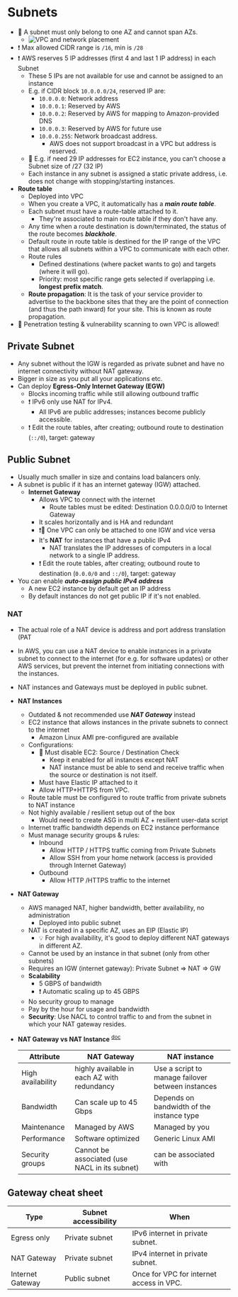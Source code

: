 # Subnets

- 📝 A subnet must only belong to one AZ and cannot span AZs.
  - ![VPC and network placement](img/networking/vpc-and-subnet-placement.png)
- ❗ Max allowed CIDR range is `/16`, min is `/28`
- ❗ AWS reserves 5 IP addresses (first 4 and last 1 IP address) in each Subnet
  - These 5 IPs are not available for use and cannot be assigned to an instance
  - E.g. if CIDR block `10.0.0.0/24`, reserved IP are:
    - `10.0.0.0`: Network address
    - `10.0.0.1`: Reserved by AWS
    - `10.0.0.2`: Reserved by AWS for mapping to Amazon-provided DNS
    - `10.0.0.3`: Reserved by AWS for future use
    - `10.0.0.255`: Network broadcast address.
      - AWS does not support broadcast in a VPC but address is reserved.
  - 📝 E.g. if need 29 IP addresses for EC2 instance, you can't choose a Subnet size of /27 (32 IP)
  - Each instance in any subnet is assigned a static private address, i.e. does not change with stopping/starting instances.
- **Route table**
  - Deployed into VPC
  - When you create a VPC, it automatically has a ***main route table***.
  - Each subnet must have a route-table attached to it.
    - They're associated to main route table if they don't have any.
  - Any time when a route destination is down/terminated, the status of the route becomes ***blackhole***.
  - Default route in route table is destined for the IP range of the VPC that allows all subnets within a VPC to communicate with each other.
  - Route rules
    - Defined destinations (where packet wants to go) and targets (where it will go).
    - Priority: most specific range gets selected if overlapping i.e. **longest prefix match**.
  - **Route propagation**: It is the task of your service provider to advertise to the backbone sites that they are the point of connection (and thus the path inward) for your site. This is known as route propagation.
- 🤗 Penetration testing & vulnerability scanning to own VPC is allowed!

## Private Subnet

- Any subnet without the IGW is regarded as private subnet and have no internet connectivity without NAT gateway.
- Bigger in size as you put all your applications etc.
- Can deploy **Egress-Only Internet Gateway (EGW)**
  - Blocks incoming traffic while still allowing outbound traffic
  - ❗ IPv6 only use NAT for IPv4.
    - All IPv6 are public addresses; instances become publicly accessible.
  - ❗ Edit the route tables, after creating; outbound route to destination (`::/0`), target: gateway

## Public Subnet

- Usually much smaller in size and contains load balancers only.
- A subnet is public if it has an internet gateway (IGW) attached.
  - **Internet Gateway**
    - Allows VPC to connect with the internet
      - Route tables must be edited: Destination 0.0.0.0/0 to Internet Gateway
    - It scales horizontally and is HA and redundant
    - ❗📝 One VPC can only be attached to one IGW and vice versa
    - It's **NAT** for instances that have a public IPv4
      - NAT translates the IP addresses of computers in a local network to a single IP address.
    - ❗ Edit the route tables, after creating; outbound route to destination (`0.0.0/0` and `::/0`), target: gateway
- You can enable ***auto-assign public IPv4 address***
  - A new EC2 instance by default get an IP address
  - By default instances do not get public IP if it's not enabled.

### NAT

- The actual role of a NAT device is address and port address translation (PAT
- In AWS, you can use a NAT device to enable instances in a private subnet to connect to the internet (for e.g. for software updates) or other AWS services, but prevent the internet from initiating connections with the instances.
- NAT instances and Gateways must be deployed in public subnet.
- **NAT Instances**
  - Outdated & not recommended use ***NAT Gateway*** instead
  - EC2 instance that allows instances in the private subnets to connect to the internet
    - Amazon Linux AMI pre-configured are available
  - Configurations:
    - 📝 Must disable EC2: Source / Destination Check
      - Keep it enabled for all instances except NAT
      - NAT instance must be able to send and receive traffic when the source or destination is not itself.
    - Must have Elastic IP attached to it
    - Allow HTTP+HTTPS from VPC.
  - Route table must be configured to route traffic from private subnets to NAT instance
  - Not highly available / resilient setup out of the box
    - Would need to create ASG in multi AZ + resilient user-data script
  - Internet traffic bandwidth depends on EC2 instance performance
  - Must manage security groups & rules:
    - Inbound
      - Allow HTTP / HTTPS traffic coming from Private Subnets
      - Allow SSH from your home network (access is provided through Internet Gateway)
    - Outbound
      - Allow HTTP /HTTPS traffic to the internet
- **NAT Gateway**
  - AWS managed NAT, higher bandwidth, better availability, no administration
    - Deployed into public subnet
  - NAT is created in a specific AZ, uses an EIP (Elastic IP)
    - 💡 For high availability, it's good to deploy different NAT gateways in different AZ.
  - Cannot be used by an instance in that subnet (only from other subnets)
  - Requires an IGW (internet gateway): Private Subnet => NAT => GW
  - **Scalability**
    - 5 GBPS of bandwidth
    - ❗ Automatic scaling up to 45 GBPS
  - No security group to manage
  - Pay by the hour for usage and bandwidth
  - **Security**: Use NACL to control traffic to and from the subnet in which your NAT gateway resides.
- **NAT Gateway vs NAT Instance** <sup>[doc](https://docs.aws.amazon.com/vpc/latest/userguide/vpc-nat-comparison.html)</sup>

  | Attribute | NAT Gateway | NAT instance |
  | --------- | ----------- | ------------ |
  | High availability | highly available in each AZ with redundancy | Use a script to manage failover between instances |
  | Bandwidth | Can scale up to 45 Gbps | Depends on bandwidth of the instance type |
  | Maintenance | Managed by AWS | Managed by you |
  | Performance | Software optimized | Generic Linux AMI |
  | Security groups | Cannot be associated (use NACL in its subnet) | can be associated with |

## Gateway cheat sheet

| Type | Subnet accessibility | When |
| ---- | ---------- | ---- |
| Egress only | Private subnet | IPv6 internet in private subnet. |
| NAT Gateway | Private subnet | IPv4 internet in private subnet. |
| Internet Gateway | Public subnet | Once for VPC for internet access in VPC. |
